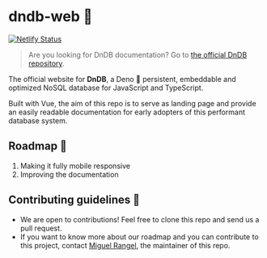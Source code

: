 # dndb-web 🦕

[![Netlify Status](https://api.netlify.com/api/v1/badges/34554472-8d96-443b-8a22-fb45ef3a2965/deploy-status)](https://app.netlify.com/sites/dndb-site/deploys)

> Are you looking for DnDB documentation? Go to [the official DnDB repository](https://github.com/denyncrawford/dndb).

The official website for **DnDB**, a Deno 🦕 persistent, embeddable and optimized 
NoSQL database for JavaScript and TypeScript.

Built with Vue, the aim of this repo is to serve as landing page and provide an easily readable documentation 
for early adopters of this performant database system.

## Roadmap :car:

1. Making it fully mobile responsive
2. Improving the documentation

## Contributing guidelines :raising_hand:

* We are open to contributions! Feel free to clone this repo and send us a pull request.
* If you want to know more about our roadmap and you can contribute to this project, contact
  [Miguel Rangel](https://github.com/denyncrawford), the maintainer of this repo.
